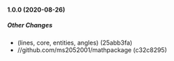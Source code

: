 #### 1.0.0 (2020-08-26)

##### Other Changes

*  (lines, core, entities, angles) (25abb3fa)
* //github.com/ms2052001/mathpackage (c32c8295)

